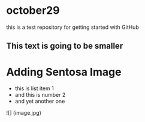 # october29
this is a test repository for getting started with GitHub

## This text is going to be smaller

# Adding Sentosa Image


* this is list item 1
* and this is number 2
* and yet another one

![] (image.jpg)
